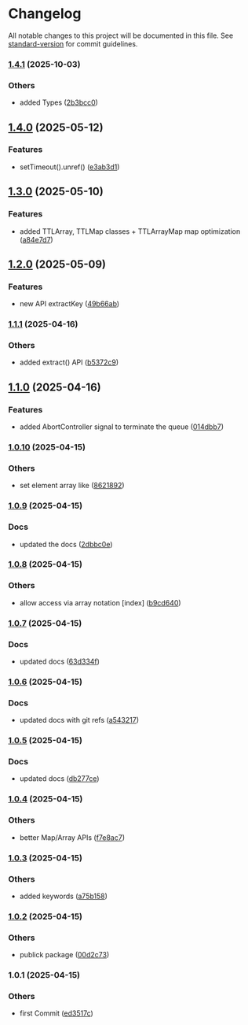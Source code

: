 # Changelog

All notable changes to this project will be documented in this file. See [standard-version](https://github.com/conventional-changelog/standard-version) for commit guidelines.

### [1.4.1](https://bitbucket.org/ttessarolo/ttl-map-array/branches/compare/v1.4.0%0Dv1.4.1) (2025-10-03)


### Others

* added Types ([2b3bcc0](https://github.com/ttessarolo/ttl-map-array/commits/2b3bcc0cdb86334ed2cfde380240ed0af0c65754))

## [1.4.0](https://bitbucket.org/ttessarolo/ttl-map-array/branches/compare/v1.3.0%0Dv1.4.0) (2025-05-12)


### Features

* setTimeout().unref() ([e3ab3d1](https://github.com/ttessarolo/ttl-map-array/commits/e3ab3d17ef30f3de725f21a11dd036941dc617b5))

## [1.3.0](https://bitbucket.org/ttessarolo/ttl-map-array/branches/compare/v1.2.0%0Dv1.3.0) (2025-05-10)


### Features

* added TTLArray, TTLMap classes + TTLArrayMap map optimization ([a84e7d7](https://github.com/ttessarolo/ttl-map-array/commits/a84e7d7af91d14dfa6ac346f44936a2601b6fa12))

## [1.2.0](https://bitbucket.org/ttessarolo/ttl-map-array/branches/compare/v1.1.1%0Dv1.2.0) (2025-05-09)


### Features

* new API extractKey ([49b66ab](https://github.com/ttessarolo/ttl-map-array/commits/49b66abd2e3cd3ed54878a1b1030987af591068e))

### [1.1.1](https://bitbucket.org/ttessarolo/ttl-map-array/branches/compare/v1.1.0%0Dv1.1.1) (2025-04-16)


### Others

* added extract() API ([b5372c9](https://github.com/ttessarolo/ttl-map-array/commits/b5372c961ed55e2b4946121d241855b56896f75e))

## [1.1.0](https://bitbucket.org/ttessarolo/ttl-map-array/branches/compare/v1.0.10%0Dv1.1.0) (2025-04-16)


### Features

* added AbortController signal to terminate the queue ([014dbb7](https://github.com/ttessarolo/ttl-map-array/commits/014dbb726836f93b72feb936140a20927982ca1a))

### [1.0.10](https://bitbucket.org/ttessarolo/ttl-map-array/branches/compare/v1.0.9%0Dv1.0.10) (2025-04-15)


### Others

* set element array like ([8621892](https://github.com/ttessarolo/ttl-map-array/commits/8621892340098af2e837a09fa72cf11b6036f017))

### [1.0.9](https://bitbucket.org/ttessarolo/ttl-map-array/branches/compare/v1.0.8%0Dv1.0.9) (2025-04-15)


### Docs

* updated the docs ([2dbbc0e](https://github.com/ttessarolo/ttl-map-array/commits/2dbbc0e619c33c171e1272cbbb16b559679d1aa2))

### [1.0.8](https://bitbucket.org/ttessarolo/ttl-map-array/branches/compare/v1.0.7%0Dv1.0.8) (2025-04-15)


### Others

* allow access via array notation [index] ([b9cd640](https://github.com/ttessarolo/ttl-map-array/commits/b9cd640870cd3563c8afd20df2d1d2a6304175be))

### [1.0.7](https://bitbucket.org/ttessarolo/ttl-map-array/branches/compare/v1.0.6%0Dv1.0.7) (2025-04-15)


### Docs

* updated docs ([63d334f](https://github.com/ttessarolo/ttl-map-array/commits/63d334f809eeffb2101caf59cefb10201af3658f))

### [1.0.6](https://bitbucket.org/ttessarolo/ttl-map-array/branches/compare/v1.0.5%0Dv1.0.6) (2025-04-15)


### Docs

* updated docs with git refs ([a543217](https://github.com/ttessarolo/ttl-map-array/commits/a5432172faca954b042980eaddb21c76a93109f5))

### [1.0.5](https://bitbucket.org/ttessarolo/TTL-MAP-ARRAY/branches/compare/v1.0.4%0Dv1.0.5) (2025-04-15)


### Docs

* updated docs ([db277ce](https://github.com/ttessarolo/TTL-MAP-ARRAY/commits/db277ce28da7323391c255219f0de1522ddb2faa))

### [1.0.4](https://bitbucket.org/ttessarolo/TTL-MAP-ARRAY/branches/compare/v1.0.3%0Dv1.0.4) (2025-04-15)


### Others

* better Map/Array APIs ([f7e8ac7](https://github.com/ttessarolo/TTL-MAP-ARRAY/commits/f7e8ac79e15adfcd0be52cdd912aebde06737003))

### [1.0.3](https://bitbucket.org/ttessarolo/TTL-MAP-ARRAY/branches/compare/v1.0.2%0Dv1.0.3) (2025-04-15)


### Others

* added keywords ([a75b158](https://github.com/ttessarolo/TTL-MAP-ARRAY/commits/a75b15891c02f8b5ddc6aac0805f2663326681f6))

### [1.0.2](https://bitbucket.org/ttessarolo/TTL-MAP-ARRAY/branches/compare/v1.0.1%0Dv1.0.2) (2025-04-15)


### Others

* publick package ([00d2c73](https://github.com/ttessarolo/TTL-MAP-ARRAY/commits/00d2c73f67c2546acde881c8ce22818185423ba5))

### 1.0.1 (2025-04-15)


### Others

* first Commit ([ed3517c](https://github.com/ttessarolo/TTL-MAP-ARRAY/commits/ed3517cd7070f0cb85078513df003c51b347ae27))
